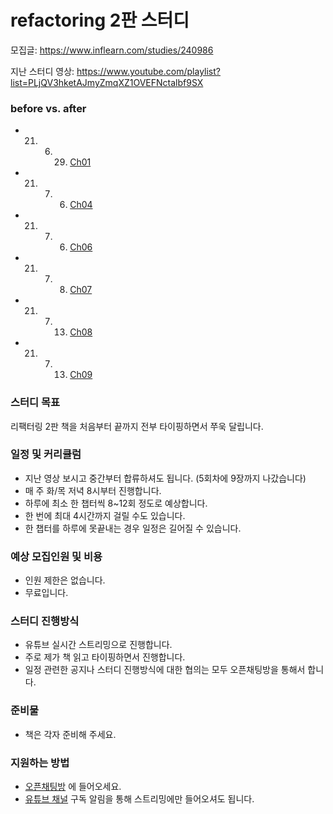 # refactoring 2판 스터디

모집글: https://www.inflearn.com/studies/240986

지난 스터디 영상: https://www.youtube.com/playlist?list=PLjQV3hketAJmyZmqXZ1OVEFNctalbf9SX

### before vs. after
- 21. 6. 29. [Ch01](https://github.com/roy-jung/refactoring/pull/4)
- 21. 7. 06. [Ch04](https://github.com/roy-jung/refactoring/pull/5)
- 21. 7. 06. [Ch06](https://github.com/roy-jung/refactoring/pull/6)
- 21. 7. 08. [Ch07](https://github.com/roy-jung/refactoring/pull/7)
- 21. 7. 13. [Ch08](https://github.com/roy-jung/refactoring/pull/8)
- 21. 7. 13. [Ch09](https://github.com/roy-jung/refactoring/pull/9)

### 스터디 목표

리팩터링 2판 책을 처음부터 끝까지 전부 타이핑하면서 쭈욱 달립니다.

### 일정 및 커리큘럼 

- 지난 영상 보시고 중간부터 합류하셔도 됩니다. (5회차에 9장까지 나갔습니다)
- 매 주 화/목 저녁 8시부터 진행합니다.
- 하루에 최소 한 챕터씩 8~12회 정도로 예상합니다.
- 한 번에 최대 4시간까지 걸릴 수도 있습니다.
- 한 챕터를 하루에 못끝내는 경우 일정은 길어질 수 있습니다.

### 예상 모집인원 및 비용

- 인원 제한은 없습니다.
- 무료입니다.

### 스터디 진행방식
- 유튜브 실시간 스트리밍으로 진행합니다.
- 주로 제가 책 읽고 타이핑하면서 진행합니다.
- 일정 관련한 공지나 스터디 진행방식에 대한 협의는 모두 오픈채팅방을 통해서 합니다.

### 준비물
- 책은 각자 준비해 주세요.

### 지원하는 방법
- [오픈채팅방](https://open.kakao.com/o/gtvCekld) 에 들어오세요.
- [유튜브 채널](https://www.youtube.com/channel/UC68WPMGvA3Zj4qmqAuS8-ow) 구독 알림을 통해 스트리밍에만 들어오셔도 됩니다.
